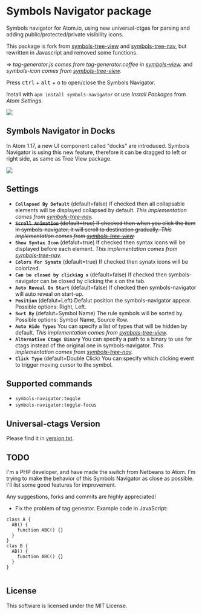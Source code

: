 # Symbols Navigator package

Symbols navigator for Atom.io, using new universal-ctgas for parsing and adding public/protected/private visibility icons.

This package is fork from [symbols-tree-view](https://atom.io/packages/symbols-tree-view) and [symbols-tree-nav](https://atom.io/packages/symbols-tree-nav), but rewritten in Javascript and removed some functions.

=> *tag-generator.js comes from tag-generator.coffee in [symbols-view](http://github.com/atom/symbols-view).* and *symbols-icon comes from [symbols-tree-view](https://atom.io/packages/symbols-tree-view).*

Press <kbd>ctrl</kbd> + <kbd>alt</kbd> + <kbd>o</kbd> to open/close the Symbols Navigator.

Install with `apm install symbols-navigator` or use *Install Packages* from *Atom Settings*.

![](https://user-images.githubusercontent.com/9697224/29392630-b17d254a-8331-11e7-979a-39392c03ebe5.PNG)

## Symbols Navigator in Docks

In Atom 1.17, a new UI component called "docks" are introduced. Symbols Navigator is using this new feature, therefore it can be dragged to left or right side, as same as Tree View package.

![](https://user-images.githubusercontent.com/9697224/29394189-55d733fc-833b-11e7-89d1-5bb18d1be59f.gif)

## Settings

* **`Collapsed By Default`** (default=false) If checked then all collapsable elements will be displayed collapsed by default.
*This implementation comes from [symbols-tree-nav](https://atom.io/packages/symbols-tree-nav).*
* ~~**`Scroll Animation`** (default=true) If checked then when you click the item in symbols-navigator, it will scroll to destination gradually. 
*This implementation comes from [symbols-tree-view](https://atom.io/packages/symbols-tree-view).*~~
* **`Show Syntax Icon`** (defalut=true) If checked then syntax icons will be displayed before each element.
*This implementation comes from [symbols-tree-nav](https://atom.io/packages/symbols-tree-nav).*
* **`Colors For Synatx`** (default=true) If checked then synatx icons will be colorized.
* **`Can be closed by clicking x`** (default=false) If checked then symbols-navigator can be closed by clicking the x on the tab.
* **`Auto Reveal On Start`** (default=false) If checked then symbols-navigator will auto reveal on start-up.
* **`Position`** (defalut=Left) Defalut position the symbols-navigator appear. Possible options: Right, Left.
* **`Sort By`** (defalut=Symbol Name) The rule symbols will be sorted by. Possible options: Symbol Name, Source Row.
* **`Auto Hide Types`** You can specify a list of types that will be hidden by default.
*This implementation comes from [symbols-tree-view](https://atom.io/packages/symbols-tree-view).*
* **`Alternative Ctags Binary`** You can specify a path to a binary to use for ctags instead of the original one in symbols-navigator.
*This implementation comes from [symbols-tree-nav](https://atom.io/packages/symbols-tree-nav).*
* **`Click Type`** (default=Double Click) You can specify which clicking event to trigger moving cursor to the symbol.

## Supported commands

* `symbols-navigator:toggle`
* `symbols-navigator:toggle-focus`

## Universal-ctags Version

Please find it in [version.txt](https://github.com/lejsue/symbols-navigator/blob/master/vendor/version.txt).

## TODO

I'm a PHP developer, and have made the switch from Netbeans to Atom. I'm trying to make the behavior of this Symbols Navigator as close as possible. I'll list some good features for improvement.

Any suggestions, forks and commits are highly appreciated!

* Fix the problem of tag geneator. Example code in JavaScript:
```
class A {
  AB() {
    function ABC() {}
  }
}
clas B {
  AB() {
    function ABC() {}
  }
}
  
```

## License

This software is licensed under the MIT License.
